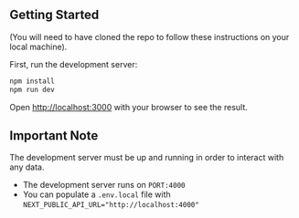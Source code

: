 ## Getting Started

(You will need to have cloned the repo to follow these instructions on your local machine).

First, run the development server:

```bash
npm install
npm run dev
```

Open [http://localhost:3000](http://localhost:3000) with your browser to see the result.

## Important Note

The development server must be up and running in order to interact with any data.

- The development server runs on `PORT:4000`
- You can populate a `.env.local` file with `NEXT_PUBLIC_API_URL="http://localhost:4000"`